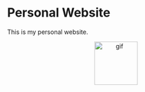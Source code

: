 # Personal Website

This is my personal website.

<div align="center"> 
    <img src="https://github.githubassets.com/assets/mona-loading-dark-7701a7b97370.gif" alt="gif" width="100" height="100"/>
</div>
